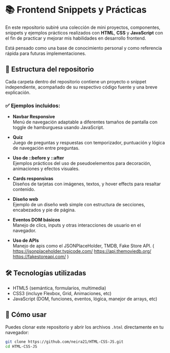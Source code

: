 # 📚 Frontend Snippets y Prácticas

En este repositorio subiré una colección de mini proyectos, componentes, snippets y ejemplos prácticos realizados con **HTML**, **CSS** y **JavaScript** con el fin de practicar y mejorar mis habilidades en desarrollo frontend.

Está pensado como una base de conocimiento personal y como referencia rápida para futuras implementaciones.

## 📁 Estructura del repositorio

Cada carpeta dentro del repositorio contiene un proyecto o snippet independiente, acompañado de su respectivo código fuente y una breve explicación.

### ✅ Ejemplos incluidos:

- **Navbar Responsive**  
  Menú de navegación adaptable a diferentes tamaños de pantalla con toggle de hamburguesa usando JavaScript.

- **Quiz**  
  Juego de preguntas y respuestas con temporizador, puntuación y lógica de navegación entre preguntas.

- **Uso de ::before y ::after**  
  Ejemplos prácticos del uso de pseudoelementos para decoración, animaciones y efectos visuales.

- **Cards responsivas**  
  Diseños de tarjetas con imágenes, textos, y hover effects para resaltar contenido.

- **Diseño web**  
  Ejemplo de un diseño web simple con estructura de secciones, encabezados y pie de página.

- **Eventos DOM básicos**  
  Manejo de clics, inputs y otras interacciones de usuario en el navegador.

- **Uso de APIs**  
  Manejo de apis como el JSONPlaceHolder, TMDB, Fake Store API. (
    https://jsonplaceholder.typicode.com/
    https://api.themoviedb.org/
    https://fakestoreapi.com/
    )
  



## 🛠️ Tecnologías utilizadas

- HTML5 (semántica, formularios, multimedia)
- CSS3 (incluye Flexbox, Grid, Animaciones, etc)
- JavaScript (DOM, funciones, eventos, lógica, manejor de arrays, etc)

## 🚀 Cómo usar

Puedes clonar este repositorio y abrir los archivos `.html` directamente en tu navegador:

```bash
git clone https://github.com/neira21/HTML-CSS-JS.git
cd HTML-CSS-JS
```
